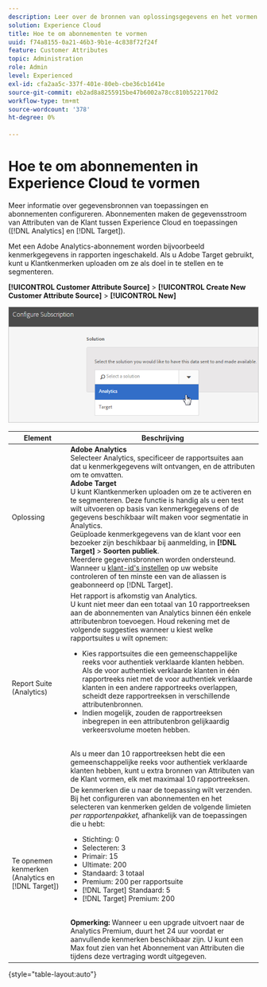 ```yaml
---
description: Leer over de bronnen van oplossingsgegevens en het vormen abonnementen. Abonnementen maken de gegevensstroom van de Attributen van de Klant tussen de Experience Cloud en de toepassingen (Analytics en Doel) mogelijk.
solution: Experience Cloud
title: Hoe te om abonnementen te vormen
uuid: f74a8155-0a21-46b3-9b1e-4c838f72f24f
feature: Customer Attributes
topic: Administration
role: Admin
level: Experienced
exl-id: cfa2aa5c-337f-401e-80eb-cbe36cb1d41e
source-git-commit: eb2ad8a8255915be47b6002a78cc810b522170d2
workflow-type: tm+mt
source-wordcount: '378'
ht-degree: 0%

---
```


# Hoe te om abonnementen in Experience Cloud te vormen

Meer informatie over gegevensbronnen van toepassingen en abonnementen configureren. Abonnementen maken de gegevensstroom van Attributen van de Klant tussen Experience Cloud en toepassingen ([!DNL Analytics] en [!DNL Target]).

Met een Adobe Analytics-abonnement worden bijvoorbeeld kenmerkgegevens in rapporten ingeschakeld. Als u Adobe Target gebruikt, kunt u Klantkenmerken uploaden om ze als doel in te stellen en te segmenteren.

**[!UICONTROL Customer Attribute Source]** > **[!UICONTROL Create New Customer Attribute Source]** > **[!UICONTROL New]**

![Abonnementen configureren in Experience Cloud](assets/configure_subscription_page.png)

| Element | Beschrijving |
|--- |--- |
| Oplossing | **Adobe Analytics**<br> Selecteer Analytics, specificeer de rapportsuites aan dat u kenmerkgegevens wilt ontvangen, en de attributen om te omvatten.<br>**Adobe Target**<br> U kunt Klantkenmerken uploaden om ze te activeren en te segmenteren. Deze functie is handig als u een test wilt uitvoeren op basis van kenmerkgegevens of de gegevens beschikbaar wilt maken voor segmentatie in Analytics.<br>Geüploade kenmerkgegevens van de klant voor een bezoeker zijn beschikbaar bij aanmelding, in **[!DNL Target]** > **Soorten publiek**.<br>Meerdere gegevensbronnen worden ondersteund. Wanneer u  [klant-id&#39;s instellen](core-services.md) op uw website controleren of ten minste een van de aliassen is geabonneerd op [!DNL Target]. |
| Report Suite (Analytics) | Het rapport is afkomstig van Analytics.<br>U kunt niet meer dan een totaal van 10 rapportreeksen aan de abonnementen van Analytics binnen één enkele attributenbron toevoegen. Houd rekening met de volgende suggesties wanneer u kiest welke rapportsuites u wilt opnemen:<ul><li>Kies rapportsuites die een gemeenschappelijke reeks voor authentiek verklaarde klanten hebben. Als de voor authentiek verklaarde klanten in één rapportreeks niet met de voor authentiek verklaarde klanten in een andere rapportreeks overlappen, scheidt deze rapportreeksen in verschillende attributenbronnen.</li><li>Indien mogelijk, zouden de rapportreeksen inbegrepen in een attributenbron gelijkaardig verkeersvolume moeten hebben.</li></ul><br>Als u meer dan 10 rapportreeksen hebt die een gemeenschappelijke reeks voor authentiek verklaarde klanten hebben, kunt u extra bronnen van Attributen van de Klant vormen, elk met maximaal 10 rapportreeksen. |
| Te opnemen kenmerken (Analytics en [!DNL Target]) | De kenmerken die u naar de toepassing wilt verzenden. <br>Bij het configureren van abonnementen en het selecteren van kenmerken gelden de volgende limieten _per rapportenpakket,_ afhankelijk van de toepassingen die u hebt:<ul><li>Stichting: 0</li><li>Selecteren: 3</li><li>Primair: 15</li><li>Ultimate: 200</li><li>Standaard: 3 totaal</li><li>Premium: 200 per rapportsuite</li><li>[!DNL Target] Standaard: 5</li><li>[!DNL Target] Premium: 200</li></ul><br>**Opmerking:** Wanneer u een upgrade uitvoert naar de Analytics Premium, duurt het 24 uur voordat er aanvullende kenmerken beschikbaar zijn. U kunt een Max fout zien van het Abonnement van Attributen die tijdens deze vertraging wordt uitgegeven. |

{style=&quot;table-layout:auto&quot;}
